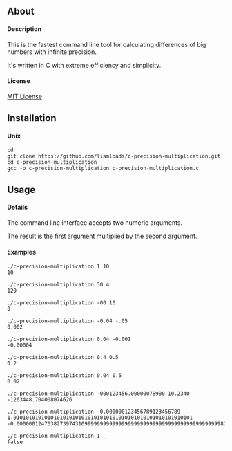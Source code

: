 ## About

#### Description
This is the fastest command line tool for calculating differences of big numbers with infinite precision.

It's written in C with extreme efficiency and simplicity.

#### License
[MIT License](https://github.com/liamloads/c-precision-multiplication/blob/main/LICENSE)

## Installation

#### Unix
``` console
cd
git clone https://github.com/liamloads/c-precision-multiplication.git
cd c-precision-multiplication
gcc -o c-precision-multiplication c-precision-multiplication.c
```

## Usage

#### Details

The command line interface accepts two numeric arguments.

The result is the first argument multiplied by the second argument.

#### Examples

``` console
./c-precision-multiplication 1 10
10

./c-precision-multiplication 30 4
120

./c-precision-multiplication -00 10
0

./c-precision-multiplication -0.04 -.05
0.002

./c-precision-multiplication 0.04 -0.001
-0.00004

./c-precision-multiplication 0.4 0.5
0.2

./c-precision-multiplication 0.04 0.5
0.02

./c-precision-multiplication -000123456.00000078900 10.2340
-1263448.704008074626

./c-precision-multiplication -0.000000123456789123456789 1.0101010101010101010101010101010101010101010101010101010101
-0.0000001247038273974310999999999999999999999999999999999999999999998752961726025689

./c-precision-multiplication 1 _
false
```
